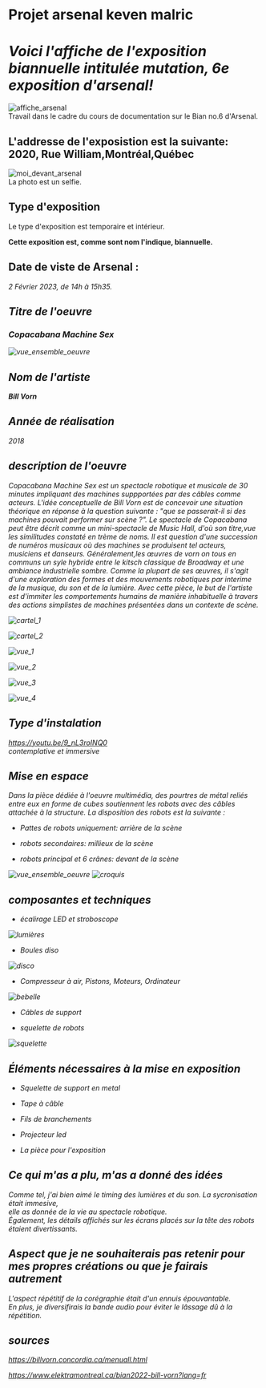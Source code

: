 # Projet arsenal keven malric

<h1><em>Voici l'affiche de l'exposition biannuelle intitulée mutation, 6e exposition d'arsenal!</em></h1>

![affiche_arsenal](media/affiche_arsenal.jpg)
<br>
Travail dans le cadre du cours de documentation sur le Bian no.6 d'Arsenal.

<h2>L'addresse de l'exposistion est la suivante: 2020, Rue William,Montréal,Québec</h2>

![moi_devant_arsenal](media/moi_devant_arsenal.jpg)
<br>La photo est un selfie.

<h2>Type d'exposition</h2>

Le type d'exposition est temporaire et intérieur.

<strong>Cette exposition est, comme sont nom l'indique, biannuelle.</strong>

<h2>Date de viste de Arsenal :</h2>

<em> 2 Février 2023, de 14h à 15h35.<em>
  

<h2>Titre de l'oeuvre</h2>
  
<h3><em>Copacabana Machine Sex</em></h3>
  
  
![vue_ensemble_oeuvre](media/vue_ensemble_oeuvre.jpg)
  
  
<h2>Nom de l'artiste</h2>
  
<strong><em>Bill Vorn</em></strong>
  
<h2>Année de réalisation</h2>
  
<em>2018</em>  

<h2>description de l'oeuvre</h2>
  
Copacabana Machine Sex est un spectacle robotique et musicale de 30 minutes impliquant des machines suppportées par des câbles comme acteurs. L'idée conceptuelle de Bill Vorn est de concevoir une situation  théorique en réponse à la question suivante : "que se passerait-il si des machines pouvait performer sur  scène ?". Le spectacle de Copacabana peut être décrit comme un mini-spectacle de Music Hall, d'où son titre,vue les similitudes constaté en trème de noms. Il est question d'une succession de numéros musicaux où des machines se produisent tel acteurs, musiciens et danseurs. Généralement,les œuvres de vorn on tous en communs un syle hybride entre le kitsch classique de Broadway et une ambiance industrielle sombre. Comme la plupart de ses œuvres, il s'agit d'une exploration des formes et des mouvements robotiques par interime de la musique, du son et de la lumière. Avec cette pièce, le but de l'artiste est d'immiter les comportements humains de manière inhabituelle à travers des actions simplistes de machines présentées dans un contexte de scène.
  
   
  
  
  ![cartel_1](media/cartel1.jpg)

  
  
  ![cartel_2](media/cartel2.jpg)

  
  
  ![vue_1](media/vue1.jpg)

  
  
  ![vue_2](media/vue2.jpg)

  
  
  ![vue_3](media/vue3.jpg)

  
  
  ![vue_4](vue4.jpg)

  
  
  
  <h2>Type d'instalation</h2>
  
  https://youtu.be/9_nL3roINQ0
  <br>contemplative et immersive
  
  
  <h2>Mise en espace</h2>
  
  
  Dans la pièce dédiée à l'oeuvre multimédia, des pourtres de métal reliés entre eux en forme de cubes soutiennent les robots avec des câbles attachée à la structure. La disposition des robots est la suivante :
  
  
  * Pattes de robots uniquement: arrière de la scène
  
  * robots secondaires:  millieux de la scène
  
  * robots principal et 6 crânes: devant de la scène
  
  
  ![vue_ensemble_oeuvre](media/vue_ensemble_oeuvre.jpg)  ![croquis](media/croquis2.jpg) 
  
  
  
  
  
  
  <h2>composantes et techniques</h2>
  
 
  
  * écalirage LED et stroboscope
  
  
  ![lumières](media/lumières.jpg)
  
  
  * Boules diso
  
  
  ![disco](media/disco_disco.jpg)

  
  
  * Compresseur à air,  Pistons, Moteurs, Ordinateur
  
  
  ![bebelle](media/bebelle.jpg)
  
   
  
  
  * Câbles de support
  
  
  * squelette de robots
  
  
  ![squelette](media/squelette.jpg)
  
  
  
  
  <h2>Éléments nécessaires à la mise en exposition</h2>
  
  * Squelette de support en metal
  
  * Tape à câble
  
  * Fils de branchements
  
  * Projecteur led
  
  * La pièce pour l'exposition
  
  
  <h2>Ce qui m'as a plu, m'as a donné des idées</h2>
  
  Comme tel, j'ai bien aimé le timing des lumières et du son. La sycronisation était immesive,<br> elle as donnée de la vie au spectacle robotique.<br>
  Également, les détails affichés sur les écrans placés sur la tête des robots étaient divertissants.
  
  
  <h2>Aspect que je ne souhaiterais pas retenir pour mes propres créations ou que je fairais autrement</h2>
  
  L'aspect répétitif de la corégraphie était d'un ennuis épouvantable.<br>En plus, je diversifirais la bande audio pour éviter le lâssage dû à la répétition.
  
  
  <h2>sources</h2>
  
  https://billvorn.concordia.ca/menuall.html
  
  
  https://www.elektramontreal.ca/bian2022-bill-vorn?lang=fr
